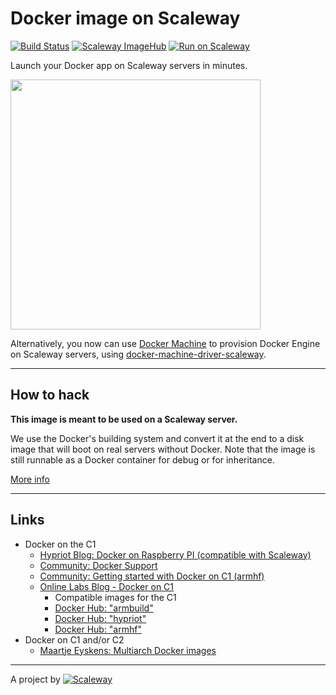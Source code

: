 # Docker image on Scaleway
[![Build Status](https://travis-ci.org/scaleway-community/scaleway-docker.svg?branch=master)](https://travis-ci.org/scaleway-community/scaleway-docker)
[![Scaleway ImageHub](https://img.shields.io/badge/ImageHub-view-ff69b4.svg)](https://hub.scaleway.com/docker.html)
[![Run on Scaleway](https://img.shields.io/badge/Scaleway-run-69b4ff.svg)](https://cloud.scaleway.com/#/servers/new?image=c1b530d8-0ca0-45c4-80db-ba06608287b2)


Launch your Docker app on Scaleway servers in minutes.

<img src="http://stratechery.com/wp-content/uploads/2014/12/docker.png" width="400px" />

Alternatively, you now can use [Docker Machine](https://docs.docker.com/machine/) to provision Docker Engine on Scaleway servers, using [docker-machine-driver-scaleway](https://github.com/scaleway/docker-machine-driver-scaleway).

---

## How to hack

**This image is meant to be used on a Scaleway server.**

We use the Docker's building system and convert it at the end to a disk image that will boot on real servers without Docker. Note that the image is still runnable as a Docker container for debug or for inheritance.

[More info](https://github.com/scaleway/image-builder)

---

## Links


- Docker on the C1
  - [Hypriot Blog: Docker on Raspberry PI (compatible with Scaleway)](http://blog.hypriot.com)
  - [Community: Docker Support](https://community.cloud.online.net/t/official-docker-support/374?u=manfred)
  - [Community: Getting started with Docker on C1 (armhf)](https://community.cloud.online.net/t/getting-started-docker-on-c1-armhf/383?u=manfred)
  - [Online Labs Blog - Docker on C1](https://blog.cloud.online.net/2014/10/27/docker-on-c1/)
    - Compatible images for the C1
    - [Docker Hub: "armbuild"](https://hub.docker.com/search/?q=armbuild&page=1&isAutomated=0&isOfficial=0&starCount=0&pullCount=0)
    - [Docker Hub: "hypriot"](https://hub.docker.com/search/?q=hypriot&page=1&isAutomated=0&isOfficial=0&starCount=0&pullCount=0)
    - [Docker Hub: "armhf"](https://hub.docker.com/search/?q=armhf&page=1&isAutomated=0&isOfficial=0&starCount=0&pullCount=0)
- Docker on C1 and/or C2
  - [Maartje Eyskens: Multiarch Docker images](https://eyskens.me/multiarch-docker-images/)

---

A project by [![Scaleway](https://avatars1.githubusercontent.com/u/5185491?v=3&s=42)](https://www.scaleway.com/)
